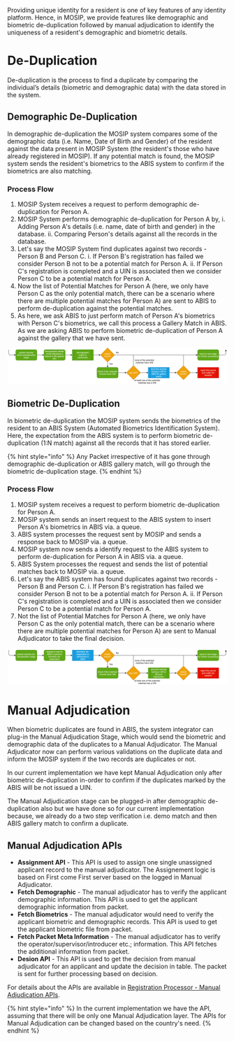 Providing unique identity for a resident is one of key features of any identity platform. Hence, in MOSIP, we provide features like demographic and biometric de-duplication followed by manual adjudication to identify the uniqueness of a resident's demographic and biometric details.

# De-Duplication
De-duplication is the process to find a duplicate by comparing the individual’s details (biometric and demographic data) with the data stored in the system. 

## Demographic De-Duplication
In demographic de-duplication the MOSIP system compares some of the demographic data (i.e. Name, Date of Birth and Gender) of the resident against the data present in MOSIP System (the resident's those who have already registered in MOSIP). If any potential match is found, the MOSIP system sends the resident's biometrics to the ABIS system to confirm if the biometrics are also matching.

### Process Flow
1. MOSIP System receives a request to perform demographic de-duplication for Person A.
2. MOSIP System performs demographic de-duplication for Person A by,
	i. Adding Person A's details (i.e. name, date of birth and gender) in the database.
	ii. Comparing Person's details against all the records in the database.
3. Let's say the MOSIP System find duplicates against two records - Person B and Person C.
	i. If Person B's registration has failed we consider Person B not to be a potential match for Person A.
	ii. If Person C's registration is completed and a UIN is associated then we consider Person C to be a potential match for Person A.
4. Now the list of Potential Matches for Person A (here, we only have Person C as the only potential match, there can be a scenario where there are multiple potential matches for Person A) are sent to ABIS to perform de-duplication against the potential matches.
5. As here, we ask ABIS to just perform match of Person A's biometrics with Person C's biometrics, we call this process a Gallery Match in ABIS. As we are asking ABIS to perform biometric de-duplication of Person A against the gallery that we have sent.

![](_images/biometrics/deduplication-deographic_deduplication.png)

## Biometric De-Duplication
In biometric de-duplication the MOSIP system sends the biometrics of the resident to an ABIS System (Automated Biometrics Identification System). Here, the expectation from the ABIS system is to perform biometric de-duplication (1:N match) against all the records that it has stored earlier. 

{% hint style="info" %}
Any Packet irrespective of it has gone through demographic de-duplication or ABIS gallery match, will go through the biometric de-duplication stage.
{% endhint %}

### Process Flow
1. MOSIP system receives a request to perform biometric de-duplication for Person A.
2. MOSIP system sends an insert request to the ABIS system to insert Person A's biometrics in ABIS via. a queue.
3. ABIS system processes the request sent by MOSIP and sends a response back to MOSIP via. a queue.
4. MOSIP system now sends a identify request to the ABIS system to perform de-duplication for Person A in ABIS via. a queue.
5. ABIS System processes the request and sends the list of potential matches back to MOSIP via. a queue.
6. Let's say the ABIS system has found duplicates against two records - Person B and Person C.
	i. If Person B's registration has failed we consider Person B not to be a potential match for Person A.
	ii. If Person C's registration is completed and a UIN is associated then we consider Person C to be a potential match for Person A.
7. Not the list of Potential Matches for Person A (here, we only have Person C as the only potential match, there can be a scenario where there are multiple potential matches for Person A) are sent to Manual Adjudicator to take the final decision.

![](_images/biometrics/deduplication-biometric_deduplication.png)

# Manual Adjudication
When biometric duplicates are found in ABIS, the system integrator can plug-in the Manual Adjudication Stage, which would send the biometric and demographic data of the duplicates to a Manual Adjudicator. The Manual Adjudicator now can perform various validations on the duplicate data and inform the MOSIP system if the two records are duplicates or not.

In our current implementation we have kept Manual Adjudication only after biometric de-duplication in-order to confirm if the duplicates marked by the ABIS will be not issued a UIN. 

The Manual Adjudication stage can be plugged-in after demographic de-duplication also but we have done so for our current implementation because, we already do a two step verification i.e. demo match and then ABIS gallery match to confirm a duplicate.

## Manual Adjudication APIs
* **Assignment API** - This API is used to assign one single unassigned applicant record to the manual adjudicator. The Assignement logic is based on First come First server based on the logged in Manual Adjudicator.
* **Fetch Demographic** - The manual adjudicator has to verify the applicant demographic information. This API is used to get the applicant demographic information from packet.
* **Fetch Biometrics** - The manual adjudicator would need to verify the applicant biometric and demographic records. This API is used to get the applicant biometric file from packet.
* **Fetch Packet Meta Information** - The manual adjudicator has to verify the operator/supervisor/introducer etc.; information. This API fetches the additional information from packet.
* **Desion API** - This API is used to get the decision from manual adjudicator for an applicant and update the decision in table. The packet is sent for further processing based on decision.

For details about the APIs are available in [Registration Processor - Manual Adjudication APIs](registration-processor-apis#4-manual-verification-apis).

{% hint style="info" %}
In the current implementation we have the API, assuming that there will be only one Manual Adjudication layer. The APIs for Manual Adjudication can be changed based on the country's need.
{% endhint %}

